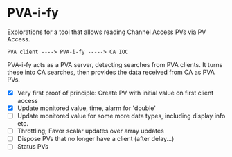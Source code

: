 PVA-i-fy
========


Explorations for a tool that allows reading Channel Access PVs via PV Access.

```
PVA client ----> PVA-i-fy -----> CA IOC
```

PVA-i-fy acts as a PVA server, detecting searches from PVA clients.
It turns these into CA searches, then provides the data received
from CA as PVA PVs.

- [x] Very first proof of principle:
      Create PV with initial value on first client access
- [x] Update monitored value, time, alarm for 'double'
- [ ] Update monitored value for some more data types, including display info etc.
- [ ] Throttling; Favor scalar updates over array updates
- [ ] Dispose PVs that no longer have a client (after delay...)
- [ ] Status PVs
